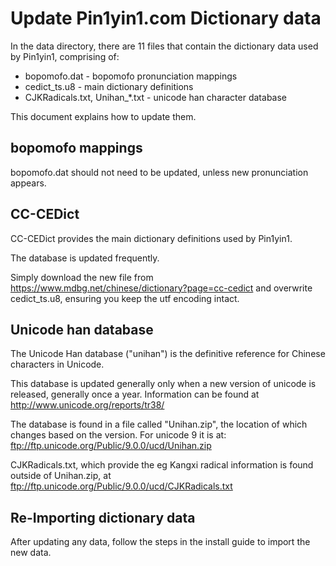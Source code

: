 # Update Pin1yin1.com Dictionary data

In the data directory, there are 11 files that contain the dictionary
data used by Pin1yin1, comprising of:
* bopomofo.dat - bopomofo pronunciation mappings
* cedict_ts.u8 - main dictionary definitions
* CJKRadicals.txt, Unihan_*.txt - unicode han character database

This document explains how to update them.

## bopomofo mappings

bopomofo.dat should not need to be updated, unless new pronunciation appears.

## CC-CEDict
CC-CEDict provides the main dictionary definitions used by Pin1yin1.

The database is updated frequently.

Simply download the new file from
https://www.mdbg.net/chinese/dictionary?page=cc-cedict
and overwrite cedict_ts.u8, ensuring you keep the utf encoding intact.

## Unicode han database
The Unicode Han database ("unihan") is the definitive reference for
Chinese characters in Unicode.

This database is updated generally only when a new version of unicode is
released, generally once a year. Information can be found at
http://www.unicode.org/reports/tr38/

The database is found in a file called "Unihan.zip", the location of which
changes based on the version. For unicode 9 it is at:
ftp://ftp.unicode.org/Public/9.0.0/ucd/Unihan.zip

CJKRadicals.txt, which provide the eg Kangxi radical information is found
outside of Unihan.zip, at ftp://ftp.unicode.org/Public/9.0.0/ucd/CJKRadicals.txt

## Re-Importing dictionary data

After updating any data, follow the steps in the install guide to
import the new data.

